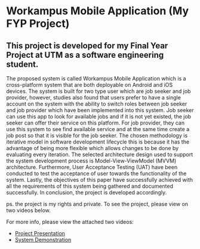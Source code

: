 # Workampus Mobile Application (My FYP Project)

## This project is developed for my Final Year Project at UTM as a software engineering student.

The proposed system is called Workampus Mobile Application which is a cross-platform system that are both deployable on Android and iOS devices. The system is built for two type user which are job seeker and job provider, however, studies also found that users prefer to have a single account on the system with the ability to switch roles between job seeker and job provider which have been implemented into this system. Job seeker can use this app to look for available jobs and if it is not yet existed, the job seeker can offer their service on this platform. For job provider, they can use this system to see find available service and at the same time create a job post so that it is visible for the job seeker. The chosen methodology is iterative model in software development lifecycle this is because it has the advantage of being more flexible which allows changes to be done by evaluating every iteration. The selected architecture design used to support the system development process is Model-View-ViewModel (MVVM) architecture. Furthermore, User Acceptance Testing (UAT) have been conducted to test the acceptance of user towards the functionality of the system. Lastly, the objectives of this paper have successfully achieved with all the requirements of this system being gathered and documented successfully. In conclusion, the project is developed accordingly.

ps. the project is my rights and private. To see the project, please view on two videos below.

For more info, please view the attached two videos:
- [Project Presentation](https://youtu.be/pHUbvsqJH2c)
- [System Demonstration](https://youtu.be/wlra97HC8fo)
